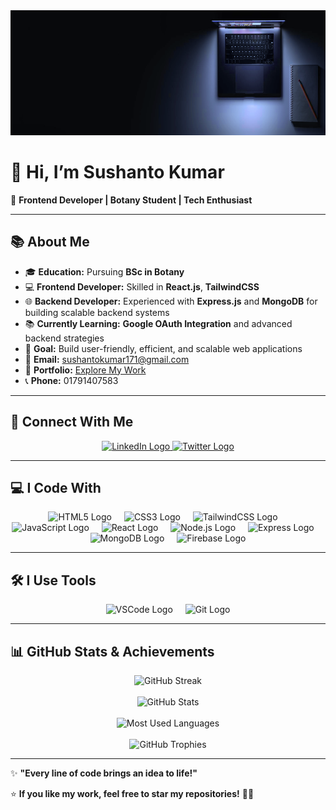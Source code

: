 <div align="center">
  <img height="200" src="https://raw.githubusercontent.com/Sushanto171/Sushanto171/refs/heads/main/github_initial.png" />
</div>

# 👋 Hi, I’m **Sushanto Kumar**

🌟 **Frontend Developer | Botany Student | Tech Enthusiast**

---

## 📚 **About Me**

- 🎓 **Education:** Pursuing **BSc in Botany**  
- 💻 **Frontend Developer:** Skilled in **React.js**, **TailwindCSS**  
- 🌐 **Backend Developer:** Experienced with **Express.js** and **MongoDB** for building scalable backend systems  
- 📚 **Currently Learning:** **Google OAuth Integration** and advanced backend strategies  
- 🎯 **Goal:** Build user-friendly, efficient, and scalable web applications  
- 📧 **Email:** [sushantokumar171@gmail.com](mailto:sushantokumar171@gmail.com)  
- 🔗 **Portfolio:** [Explore My Work](https://sushanto-kumar.netlify.app/)  
- 📞 **Phone:** <a type="tel">01791407583</a>  

---

## 🤝 **Connect With Me**  

<div align="center">
  <a href="https://www.linkedin.com/in/sushanto-kumar171/" target="_blank">
    <img src="https://raw.githubusercontent.com/maurodesouza/profile-readme-generator/master/src/assets/icons/social/linkedin/default.svg" width="52" height="40" alt="LinkedIn Logo" />
  </a>
  <a href="https://x.com/sushanto171" target="_blank">
    <img src="https://raw.githubusercontent.com/maurodesouza/profile-readme-generator/master/src/assets/icons/social/twitter/default.svg" width="52" height="40" alt="Twitter Logo" />
  </a>
</div>

---

## 💻 **I Code With**

<div align="center">
  <img src="https://cdn.jsdelivr.net/gh/devicons/devicon/icons/html5/html5-original.svg" height="40" alt="HTML5 Logo" />
  <img width="12" />
  <img src="https://cdn.jsdelivr.net/gh/devicons/devicon/icons/css3/css3-original.svg" height="40" alt="CSS3 Logo" />
  <img width="12" />
  <img src="https://cdn.jsdelivr.net/gh/devicons/devicon/icons/tailwindcss/tailwindcss-original-wordmark.svg" height="40" alt="TailwindCSS Logo" />
  <img width="12" />
  <img src="https://cdn.jsdelivr.net/gh/devicons/devicon/icons/javascript/javascript-original.svg" height="40" alt="JavaScript Logo" />
  <img width="12" />
  <img src="https://cdn.jsdelivr.net/gh/devicons/devicon/icons/react/react-original.svg" height="40" alt="React Logo" />
  <img width="12" />
  <img src="https://cdn.jsdelivr.net/gh/devicons/devicon/icons/nodejs/nodejs-original.svg" height="40" alt="Node.js Logo" />
  <img width="12" />
  <img src="https://cdn.jsdelivr.net/gh/devicons/devicon/icons/express/express-original.svg" height="40" alt="Express Logo" />
  <img width="12" />
  <img src="https://cdn.jsdelivr.net/gh/devicons/devicon/icons/mongodb/mongodb-original.svg" height="40" alt="MongoDB Logo" />
  <img width="12" />
  <img src="https://cdn.jsdelivr.net/gh/devicons/devicon/icons/firebase/firebase-plain.svg" height="40" alt="Firebase Logo" />
</div>

---

## 🛠️ **I Use Tools**

<div align="center">
  <img src="https://cdn.jsdelivr.net/gh/devicons/devicon/icons/vscode/vscode-original.svg" height="40" alt="VSCode Logo" />
  <img width="12" />
  <img src="https://cdn.jsdelivr.net/gh/devicons/devicon/icons/git/git-original.svg" height="40" alt="Git Logo" />
</div>

---

## 📊 **GitHub Stats & Achievements**

<div align="center">
  <img src="https://github-readme-streak-stats.herokuapp.com/?user=Sushanto171&theme=radical" alt="GitHub Streak" />
  <br/><br/>
  <img src="https://github-readme-stats.vercel.app/api?username=Sushanto171&show_icons=true&theme=radical" alt="GitHub Stats" />
  <br/><br/>
  <img src="https://github-readme-stats.vercel.app/api/top-langs/?username=Sushanto171&layout=compact&theme=radical" alt="Most Used Languages" />
  <br/><br/>
  <img src="https://github-profile-trophy.vercel.app/?username=Sushanto171&theme=onedark&no-frame=true&margin-w=10" alt="GitHub Trophies" />
</div>

---

✨ **"Every line of code brings an idea to life!"**  

⭐ **If you like my work, feel free to star my repositories!** 🚀😊  
